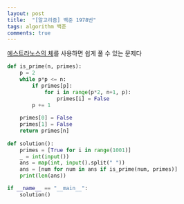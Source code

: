```yaml
---
layout: post
title:  "[알고리즘] 백준 1978번"
tags: algorithm 백준
comments: true
---
```


[에스트라노스의 체](https://www.geeksforgeeks.org/python-program-for-sieve-of-eratosthenes/)를 사용하면 쉽게 풀 수 있는 문제다

```python
def is_prime(n, primes):
    p = 2
    while p*p <= n:
        if primes[p]:
            for i in range(p*2, n+1, p):
                primes[i] = False
        p += 1
    
    primes[0] = False
    primes[1] = False
    return primes[n]
    
def solution():
    primes = [True for i in range(1001)]
    _ = int(input())
    ans = map(int, input().split(" "))
    ans = [num for num in ans if is_prime(num, primes)]
    print(len(ans))

if __name__ == "__main__":
    solution()

```